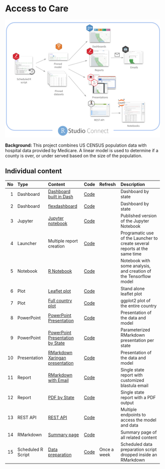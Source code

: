 
<!-- README.md is generated from README.Rmd. Please edit that file -->

# Access to Care

<!-- badges: start -->
<!-- badges: end -->

<img src="readme-files/access-to-care-diagram.png" width = "1000px">

**Background:** This project combines US CENSUS population data with
hospital data provided by Medicare. A linear model is used to determine
if a county is over, or under served based on the size of the
population.

## Individual content

|  No | Type               | Content                                                                                                           | Code                                                                               | Refresh     | Description                                                                |
|----:|:-------------------|:------------------------------------------------------------------------------------------------------------------|:-----------------------------------------------------------------------------------|:------------|:---------------------------------------------------------------------------|
|   1 | Dashboard          | [Dashboard built in Dash](https://colorado.rstudio.com/rsc/access-to-care/dash/)                                  | [Code](https://github.com/sol-eng/access-to-care/tree/master/dash)                 |             | Dashboard by state                                                         |
|   2 | Dashboard          | [flexdashboard](https://colorado.rstudio.com/rsc/access-to-care/dashboard/)                                       | [Code](https://github.com/sol-eng/access-to-care/tree/master/flexdashboard)        |             | Dashboard by state                                                         |
|   3 | Jupyter            | [Jupyter notebook](https://colorado.rstudio.com/rsc/access-to-care/jupyter/)                                      | [Code](https://github.com/sol-eng/access-to-care/tree/master/jupyter)              |             | Published version of the Jupyter Notebook                                  |
|   4 | Launcher           | Multiple report creation                                                                                          | [Code](https://github.com/sol-eng/access-to-care/tree/master/launcher-programatic) |             | Programatic use of the Launcher to create several reports at the same time |
|   5 | Notebook           | [R Notebook](https://colorado.rstudio.com/rsc/access-to-care/notebook/)                                           | [Code](https://github.com/sol-eng/access-to-care/tree/master/RNotebook)            |             | Notebook with some analysis, and creation of the Tensorflow model          |
|   6 | Plot               | [Leaflet plot](https://colorado.rstudio.com/rsc/access-to-care/leaflet/)                                          | [Code](https://github.com/sol-eng/access-to-care/tree/master/htmlwidgets)          |             | Stand alone leaflet plot                                                   |
|   7 | Plot               | [Full country plot](https://colorado.rstudio.com/rsc/access-to-care/plot/)                                        | [Code](https://github.com/sol-eng/access-to-care/tree/master/plot)                 |             | ggplot2 plot of the entire country                                         |
|   8 | PowerPoint         | [PowerPoint Presentation](https://colorado.rstudio.com/rsc/access-to-care/powerpoint/)                            | [Code](https://github.com/sol-eng/access-to-care/tree/master/powerpoint)           |             | Presentation of the data and model                                         |
|   9 | PowerPoint         | [PowerPoint Presentation by State](https://colorado.rstudio.com/rsc/access-to-care/ppt-state/)                    | [Code](https://github.com/sol-eng/access-to-care/tree/master/powerpoint-state)     |             | Parameterized RMarkdown presentation per state                             |
|  10 | Presentation       | [RMarkdown Xaringan presentation](https://colorado.rstudio.com/rsc/access-to-care/presentation/)                  | [Code](https://github.com/sol-eng/access-to-care/tree/master/presentation)         |             | Presentation of the data and model                                         |
|  11 | Report             | [RMarkdown with Email](https://colorado.rstudio.com/rsc/access-to-care/report/)                                   | [Code](https://github.com/sol-eng/access-to-care/tree/master/RMarkdown-html)       |             | Single state report with customized blastula email                         |
|  12 | Report             | [PDF by State](https://colorado.rstudio.com/rsc/access-to-care/pdf/)                                              | [Code](https://github.com/sol-eng/access-to-care/tree/master/RMarkdown-pdf)        |             | Single state report with a PDF output                                      |
|  13 | REST API           | [REST API](https://colorado.rstudio.com/rsc/access-to-care/plot/)                                                 | [Code](https://github.com/sol-eng/access-to-care/tree/master/plumber-api)          |             | Multiple endpoints to access the model and data                            |
|  14 | RMarkdown          | [Summary page](https://colorado.rstudio.com/rsc/access-to-care/summary/)                                          | [Code](https://github.com/sol-eng/access-to-care/tree/master/connectwidgets)       |             | Summary page of all related content                                        |
|  15 | Scheduled R Script | [Data preparation](https://colorado.rstudio.com/rsc/access-to-care/data-preparation/access-to-care-dataprep.html) | [Code](https://github.com/sol-eng/access-to-care/tree/master/RMarkdown-DataPrep)   | Once a week | Scheduled data preparation script dropped inside an RMarkdown              |
